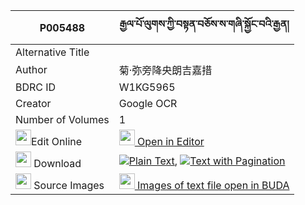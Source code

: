 |P005488|རྒྱལ་པོ་ལུགས་ཀྱི་བསྟན་བཅོས་ས་གཞི་སྐྱོང་བའི་རྒྱན། 
| --- | --- 
|Alternative Title |
|Author| 菊·弥旁降央朗吉嘉措
|BDRC ID | W1KG5965
|Creator | Google OCR
|Number of Volumes| 1
|<img width="25" src="https://img.icons8.com/color/25/000000/edit-property.png">Edit Online| [<img width="25" src="https://avatars.githubusercontent.com/u/45091458?s=200&v=4"> Open in Editor](http://editor.openpecha.org/P005488)
|<img width="25" src="https://img.icons8.com/fluent/48/000000/download-2.png"/>  Download | [![](https://img.icons8.com/color/20/000000/txt.png)Plain Text](https://github.com/Openpecha/P005488/releases/download/v1/gyalpo_luk_kyi_tencho_sashyi_k_plain_P005488.zip), [![](https://img.icons8.com/color/20/000000/txt.png)Text with Pagination](https://github.com/Openpecha/P005488/releases/download/v1/gyalpo_luk_kyi_tencho_sashyi_k_pages_P005488.zip)
|<img width="25" src="https://img.icons8.com/plasticine/100/000000/pictures-folder.png"/>  Source Images | [<img width="25" src="https://library.bdrc.io/icons/BUDA-small.svg"> Images of text file open in BUDA](https://library.bdrc.io/show/bdr:W1KG5965)